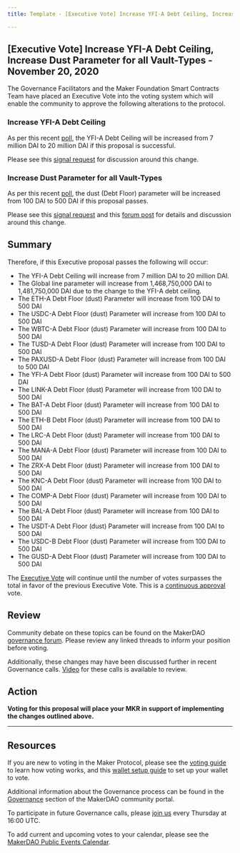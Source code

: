 ```yaml
---
title: Template - [Executive Vote] Increase YFI-A Debt Ceiling, Increase Dust Parameter for all Vault-Types - November 20, 2020

---
```

## [Executive Vote] Increase YFI-A Debt Ceiling, Increase Dust Parameter for all Vault-Types - November 20, 2020

The Governance Facilitators and the Maker Foundation Smart Contracts Team have placed an Executive Vote into the voting system which will enable the community to approve the following alterations to the protocol.

### Increase YFI-A Debt Ceiling

As per this recent [poll](https://vote.makerdao.com/polling/QmZUdsMC?network=mainnet), the YFI-A Debt Ceiling will be increased from 7 million DAI to 20 million DAI if this proposal is successful.

Please see this [signal request](https://forum.makerdao.com/t/signal-request-increase-the-yfi-debt-ceiling/5114) for discussion around this change.

### Increase Dust Parameter for all Vault-Types

As per this recent [poll](https://vote.makerdao.com/polling/QmRsvCCP?network=mainnet), the dust (Debt Floor) parameter will be increased from 100 DAI to 500 DAI if this proposal passes.

Please see this [signal request](https://forum.makerdao.com/t/signal-request-increasing-dust-value/5122) and this [forum post](https://forum.makerdao.com/t/small-vaults-liquidations-incentives/5166) for details and discussion around this change.

## Summary

Therefore, if this Executive proposal passes the following will occur:
- The YFI-A Debt Ceiling will increase from 7 million DAI to 20 million DAI.
- The Global line parameter will increase from 1,468,750,000 DAI to 1,481,750,000 DAI due to the change to the YFI-A debt ceiling.
- The ETH-A Debt Floor (dust) Parameter will increase from 100 DAI to 500 DAI
- The USDC-A Debt Floor (dust) Parameter will increase from 100 DAI to 500 DAI
- The WBTC-A Debt Floor (dust) Parameter will increase from 100 DAI to 500 DAI
- The TUSD-A Debt Floor (dust) Parameter will increase from 100 DAI to 500 DAI
- The PAXUSD-A Debt Floor (dust) Parameter will increase from 100 DAI to 500 DAI
- The YFI-A Debt Floor (dust) Parameter will increase from 100 DAI to 500 DAI
- The LINK-A Debt Floor (dust) Parameter will increase from 100 DAI to 500 DAI
- The BAT-A Debt Floor (dust) Parameter will increase from 100 DAI to 500 DAI
- The ETH-B Debt Floor (dust) Parameter will increase from 100 DAI to 500 DAI
- The LRC-A Debt Floor (dust) Parameter will increase from 100 DAI to 500 DAI
- The MANA-A Debt Floor (dust) Parameter will increase from 100 DAI to 500 DAI
- The ZRX-A Debt Floor (dust) Parameter will increase from 100 DAI to 500 DAI
- The KNC-A Debt Floor (dust) Parameter will increase from 100 DAI to 500 DAI
- The COMP-A Debt Floor (dust) Parameter will increase from 100 DAI to 500 DAI
- The BAL-A Debt Floor (dust) Parameter will increase from 100 DAI to 500 DAI
- The USDT-A Debt Floor (dust) Parameter will increase from 100 DAI to 500 DAI
- The USDC-B Debt Floor (dust) Parameter will increase from 100 DAI to 500 DAI
- The GUSD-A Debt Floor (dust) Parameter will increase from 100 DAI to 500 DAI

The [Executive Vote](https://community-development.makerdao.com/en/learn/governance/on-chain-gov) will continue until the number of votes surpasses the total in favor of the previous Executive Vote. This is a [continuous approval](https://community-development.makerdao.com/en/learn/governance/how-voting-works) vote.

## Review

Community debate on these topics can be found on the MakerDAO [governance forum](https://forum.makerdao.com/). Please review any linked threads to inform your position before voting.

Additionally, these changes may have been discussed further in recent Governance calls. [Video](https://www.youtube.com/playlist?list=PLLzkWCj8ywWNq5-90-Id6VPSsrk4OWVan) for these calls is available to review.

## Action

**Voting for this proposal will place your MKR in support of implementing the changes outlined above.**

---

## Resources

If you are new to voting in the Maker Protocol, please see the [voting guide](https://community-development.makerdao.com/en/learn/governance/how-voting-works/) to learn how voting works, and this [wallet setup guide](https://community-development.makerdao.com/en/learn/governance/voting-setup/) to set up your wallet to vote.

Additional information about the Governance process can be found in the [Governance](https://community-development.makerdao.com/en/learn/governance) section of the MakerDAO community portal.

To participate in future Governance calls, please [join us](https://github.com/makerdao/community/tree/master/governance/governance-and-risk-meetings) every Thursday at 16:00 UTC.

To add current and upcoming votes to your calendar, please see the [MakerDAO Public Events Calendar](https://calendar.google.com/calendar/embed?src=makerdao.com_3efhm2ghipksegl009ktniomdk%40group.calendar.google.com&ctz=UTC&mode=week&showCalendars=0&showPrint=0).
